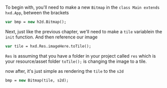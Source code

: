 To begin with, you'll need to make a new `Bitmap` in the `class Main extends hxd.App`, between the brackets

```haxe
var bmp = new h2d.Bitmap();
```

Next, just like the previous chapter, we'll need to make a `tile` variablein the `init` function. And then reference our image

```haxe
var tile = hxd.Res.imageHere.toTile();
```

`Res` is assuming that you have a folder in your project called `res` which is your resource/asset folder
`toTile();` is changing the image to a tile.

now after, it's just simple as rendering the `tile` to the `s2d`

```haxe
bmp = new Bitmap(tile, s2d);
```

